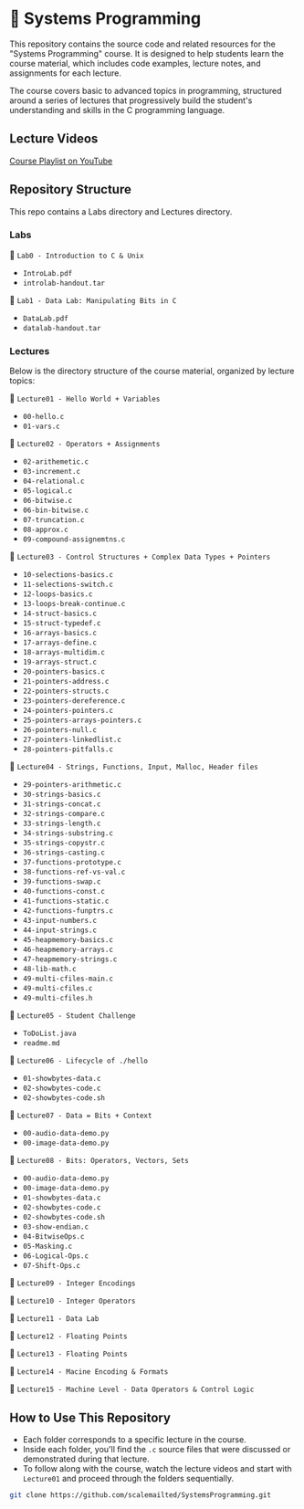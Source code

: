 # 🐚 Systems Programming

This repository contains the source code and related resources for the "Systems Programming" course. It is designed to help students learn the course material, which includes code examples, lecture notes, and assignments for each lecture. 

The course covers basic to advanced topics in programming, structured around a series of lectures that progressively build the student's understanding and skills in the C programming language.

## Lecture Videos
[Course Playlist on YouTube](https://www.youtube.com/playlist?list=PL30Wd5ZPaqMNyuOPA0UNR5Vxt7_8Z7KPG)



## Repository Structure
This repo contains a Labs directory and Lectures directory.

### Labs
📁 `Lab0 - Introduction to C & Unix`
  - `IntroLab.pdf`
  - `introlab-handout.tar`

📁 `Lab1 - Data Lab: Manipulating Bits in C `
  - `DataLab.pdf`
  - `datalab-handout.tar`

### Lectures
Below is the directory structure of the course material, organized by lecture topics:

📁 `Lecture01 - Hello World + Variables`
  - `00-hello.c`
  - `01-vars.c`

📁 `Lecture02 - Operators + Assignments`
  - `02-arithemetic.c`
  - `03-increment.c`
  - `04-relational.c`
  - `05-logical.c`
  - `06-bitwise.c`
  - `06-bin-bitwise.c`
  - `07-truncation.c`
  - `08-approx.c`
  - `09-compound-assignemtns.c`

📁 `Lecture03 - Control Structures + Complex Data Types + Pointers`
  - `10-selections-basics.c`
  - `11-selections-switch.c`
  - `12-loops-basics.c`
  - `13-loops-break-continue.c`
  - `14-struct-basics.c`
  - `15-struct-typedef.c`
  - `16-arrays-basics.c`
  - `17-arrays-define.c`
  - `18-arrays-multidim.c`
  - `19-arrays-struct.c`
  - `20-pointers-basics.c`
  - `21-pointers-address.c`
  - `22-pointers-structs.c`
  - `23-pointers-dereference.c`
  - `24-pointers-pointers.c`
  - `25-pointers-arrays-pointers.c`
  - `26-pointers-null.c`
  - `27-pointers-linkedlist.c`
  - `28-pointers-pitfalls.c`

📁 `Lecture04 - Strings, Functions, Input, Malloc, Header files`
  - `29-pointers-arithmetic.c`
  - `30-strings-basics.c`
  - `31-strings-concat.c`
  - `32-strings-compare.c`
  - `33-strings-length.c`
  - `34-strings-substring.c`
  - `35-strings-copystr.c`
  - `36-strings-casting.c`
  - `37-functions-prototype.c`
  - `38-functions-ref-vs-val.c`
  - `39-functions-swap.c`
  - `40-functions-const.c`
  - `41-functions-static.c`
  - `42-functions-funptrs.c`
  - `43-input-numbers.c`
  - `44-input-strings.c`
  - `45-heapmemory-basics.c`
  - `46-heapmemory-arrays.c`
  - `47-heapmemory-strings.c`
  - `48-lib-math.c`
  - `49-multi-cfiles-main.c`
  - `49-multi-cfiles.c`
  - `49-multi-cfiles.h`

📁 `Lecture05 - Student Challenge`
  - `ToDoList.java`
  - `readme.md`

📁 `Lecture06 - Lifecycle of ./hello`
  - `01-showbytes-data.c`
  - `02-showbytes-code.c`
  - `02-showbytes-code.sh`

📁 `Lecture07 - Data = Bits + Context`
  - `00-audio-data-demo.py`
  - `00-image-data-demo.py`

📁 `Lecture08 - Bits: Operators, Vectors, Sets`
  - `00-audio-data-demo.py`
  - `00-image-data-demo.py`
  - `01-showbytes-data.c`
  - `02-showbytes-code.c`
  - `02-showbytes-code.sh`
  - `03-show-endian.c`
  - `04-BitwiseOps.c`
  - `05-Masking.c`
  - `06-Logical-Ops.c`
  - `07-Shift-Ops.c`

📁 `Lecture09 - Integer Encodings`

📁 `Lecture10 - Integer Operators`

📁 `Lecture11 - Data Lab`

📁 `Lecture12 - Floating Points`

📁 `Lecture13 - Floating Points`

📁 `Lecture14 - Macine Encoding & Formats`

📁 `Lecture15 - Machine Level - Data Operators & Control Logic`





## How to Use This Repository

- Each folder corresponds to a specific lecture in the course.
- Inside each folder, you'll find the `.c` source files that were discussed or demonstrated during that lecture.
- To follow along with the course, watch the lecture videos and start with `Lecture01` and proceed through the folders sequentially.



```bash
git clone https://github.com/scalemailted/SystemsProgramming.git
```